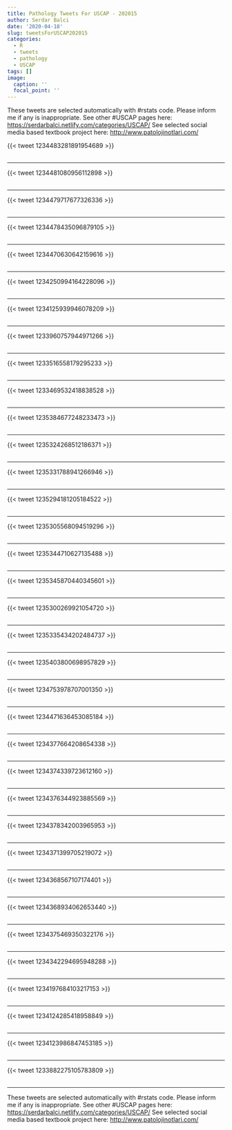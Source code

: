 ```yaml
---
title: Pathology Tweets For USCAP - 202015
author: Serdar Balci
date: '2020-04-18'
slug: tweetsForUSCAP202015
categories:
  - R
  - tweets
  - pathology
  - USCAP
tags: []
image:
  caption: ''
  focal_point: ''
---
```



These tweets are selected automatically with #rstats code. Please inform me if any is inappropriate.
See other #USCAP pages here: https://serdarbalci.netlify.com/categories/USCAP/ 
See selected social media based textbook project here: http://www.patolojinotlari.com/

{{< tweet 1234483281891954689 >}}
<br>
<br>
<hr>
{{< tweet 1234481080956112898 >}}
<br>
<br>
<hr>
{{< tweet 1234479717677326336 >}}
<br>
<br>
<hr>
{{< tweet 1234478435096879105 >}}
<br>
<br>
<hr>
{{< tweet 1234470630642159616 >}}
<br>
<br>
<hr>
{{< tweet 1234250994164228096 >}}
<br>
<br>
<hr>
{{< tweet 1234125939946078209 >}}
<br>
<br>
<hr>
{{< tweet 1233960757944971266 >}}
<br>
<br>
<hr>
{{< tweet 1233516558179295233 >}}
<br>
<br>
<hr>
{{< tweet 1233469532418838528 >}}
<br>
<br>
<hr>
{{< tweet 1235384677248233473 >}}
<br>
<br>
<hr>
{{< tweet 1235324268512186371 >}}
<br>
<br>
<hr>
{{< tweet 1235331788941266946 >}}
<br>
<br>
<hr>
{{< tweet 1235294181205184522 >}}
<br>
<br>
<hr>
{{< tweet 1235305568094519296 >}}
<br>
<br>
<hr>
{{< tweet 1235344710627135488 >}}
<br>
<br>
<hr>
{{< tweet 1235345870440345601 >}}
<br>
<br>
<hr>
{{< tweet 1235300269921054720 >}}
<br>
<br>
<hr>
{{< tweet 1235335434202484737 >}}
<br>
<br>
<hr>
{{< tweet 1235403800698957829 >}}
<br>
<br>
<hr>
{{< tweet 1234753978707001350 >}}
<br>
<br>
<hr>
{{< tweet 1234471636453085184 >}}
<br>
<br>
<hr>
{{< tweet 1234377664208654338 >}}
<br>
<br>
<hr>
{{< tweet 1234374339723612160 >}}
<br>
<br>
<hr>
{{< tweet 1234376344923885569 >}}
<br>
<br>
<hr>
{{< tweet 1234378342003965953 >}}
<br>
<br>
<hr>
{{< tweet 1234371399705219072 >}}
<br>
<br>
<hr>
{{< tweet 1234368567107174401 >}}
<br>
<br>
<hr>
{{< tweet 1234368934062653440 >}}
<br>
<br>
<hr>
{{< tweet 1234375469350322176 >}}
<br>
<br>
<hr>
{{< tweet 1234342294695948288 >}}
<br>
<br>
<hr>
{{< tweet 1234197684103217153 >}}
<br>
<br>
<hr>
{{< tweet 1234124285418958849 >}}
<br>
<br>
<hr>
{{< tweet 1234123986847453185 >}}
<br>
<br>
<hr>
{{< tweet 1233882275105783809 >}}
<br>
<br>
<hr>


These tweets are selected automatically with #rstats code. Please inform me if any is inappropriate.
See other #USCAP pages here: https://serdarbalci.netlify.com/categories/USCAP/ 
See selected social media based textbook project here: http://www.patolojinotlari.com/
